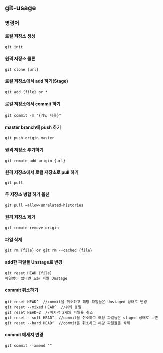 ## git-usage

### 명령어

#### 로컬 저장소 생성
    git init
#### 원격 저장소 클론
    git clone {url}
#### 로컬 저장소에서 add 하기(Stage)
    git add {file} or *
#### 로컬 저장소에서 commit 하기
    git commit -m "{커밋 내용}"
#### master branch에 push 하기
    git push origin master
#### 원격 저장소 추가하기
    git remote add origin {url}
#### 원격 저장소에서 로컬 저장소로 pull 하기
    git pull
#### 두 저장소 병합 허가 옵션
    git pull –allow-unrelated-histories
#### 원격 저장소 제거
    git remote remove origin
#### 파일 삭제
    git rm {file} or git rm --cached {file}
#### add한 파일들 Unstage로 변경
    git reset HEAD {file}
    파일명이 없다면 모든 파일 Unstage
#### commit 취소하기
    git reset HEAD^  //commit을 취소하고 해당 파일들은 Unstaged 상태로 변경
    git reset --mixed HEAD^  //위와 동일
    git reset HEAD~2  //마지막 2개의 파일을 취소
    git reset --soft HEAD^  //commit을 취소하고 해당 파일들은 staged 상태로 보존  
    git reset --hard HEAD^  //commit을 취소하고 해당 파일들을 삭제
#### commit 메세지 변경
    git commit --amend ""
